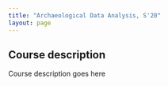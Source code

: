 ```yaml
---
title: "Archaeological Data Analysis, S'20"
layout: page
---
```



## Course description

Course description goes here
